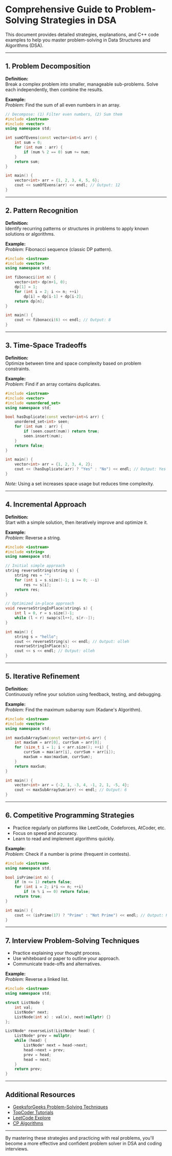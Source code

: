 # Comprehensive Guide to Problem-Solving Strategies in DSA

This document provides detailed strategies, explanations, and C++ code examples to help you master problem-solving in Data Structures and Algorithms (DSA).

---

## 1. Problem Decomposition

**Definition:**  
Break a complex problem into smaller, manageable sub-problems. Solve each independently, then combine the results.

**Example:**  
*Problem:* Find the sum of all even numbers in an array.

```cpp
// Decompose: (1) Filter even numbers, (2) Sum them
#include <iostream>
#include <vector>
using namespace std;

int sumOfEvens(const vector<int>& arr) {
    int sum = 0;
    for (int num : arr) {
        if (num % 2 == 0) sum += num;
    }
    return sum;
}

int main() {
    vector<int> arr = {1, 2, 3, 4, 5, 6};
    cout << sumOfEvens(arr) << endl; // Output: 12
}
```

---

## 2. Pattern Recognition

**Definition:**  
Identify recurring patterns or structures in problems to apply known solutions or algorithms.

**Example:**  
*Problem:* Fibonacci sequence (classic DP pattern).

```cpp
#include <iostream>
#include <vector>
using namespace std;

int fibonacci(int n) {
    vector<int> dp(n+1, 0);
    dp[1] = 1;
    for (int i = 2; i <= n; ++i)
        dp[i] = dp[i-1] + dp[i-2];
    return dp[n];
}

int main() {
    cout << fibonacci(6) << endl; // Output: 8
}
```

---

## 3. Time-Space Tradeoffs

**Definition:**  
Optimize between time and space complexity based on problem constraints.

**Example:**  
*Problem:* Find if an array contains duplicates.

```cpp
#include <iostream>
#include <vector>
#include <unordered_set>
using namespace std;

bool hasDuplicate(const vector<int>& arr) {
    unordered_set<int> seen;
    for (int num : arr) {
        if (seen.count(num)) return true;
        seen.insert(num);
    }
    return false;
}

int main() {
    vector<int> arr = {1, 2, 3, 4, 2};
    cout << (hasDuplicate(arr) ? "Yes" : "No") << endl; // Output: Yes
}
```
*Note:* Using a set increases space usage but reduces time complexity.

---

## 4. Incremental Approach

**Definition:**  
Start with a simple solution, then iteratively improve and optimize it.

**Example:**  
*Problem:* Reverse a string.

```cpp
#include <iostream>
#include <string>
using namespace std;

// Initial simple approach
string reverseString(string s) {
    string res = "";
    for (int i = s.size()-1; i >= 0; --i)
        res += s[i];
    return res;
}

// Optimized in-place approach
void reverseStringInPlace(string& s) {
    int l = 0, r = s.size()-1;
    while (l < r) swap(s[l++], s[r--]);
}

int main() {
    string s = "hello";
    cout << reverseString(s) << endl; // Output: olleh
    reverseStringInPlace(s);
    cout << s << endl; // Output: olleh
}
```

---

## 5. Iterative Refinement

**Definition:**  
Continuously refine your solution using feedback, testing, and debugging.

**Example:**  
*Problem:* Find the maximum subarray sum (Kadane's Algorithm).

```cpp
#include <iostream>
#include <vector>
using namespace std;

int maxSubArraySum(const vector<int>& arr) {
    int maxSum = arr[0], currSum = arr[0];
    for (size_t i = 1; i < arr.size(); ++i) {
        currSum = max(arr[i], currSum + arr[i]);
        maxSum = max(maxSum, currSum);
    }
    return maxSum;
}

int main() {
    vector<int> arr = {-2, 1, -3, 4, -1, 2, 1, -5, 4};
    cout << maxSubArraySum(arr) << endl; // Output: 6
}
```

---

## 6. Competitive Programming Strategies

- Practice regularly on platforms like LeetCode, Codeforces, AtCoder, etc.
- Focus on speed and accuracy.
- Learn to read and implement algorithms quickly.

**Example:**  
*Problem:* Check if a number is prime (frequent in contests).

```cpp
#include <iostream>
using namespace std;

bool isPrime(int n) {
    if (n <= 1) return false;
    for (int i = 2; i*i <= n; ++i)
        if (n % i == 0) return false;
    return true;
}

int main() {
    cout << (isPrime(17) ? "Prime" : "Not Prime") << endl; // Output: Prime
}
```

---

## 7. Interview Problem-Solving Techniques

- Practice explaining your thought process.
- Use whiteboard or paper to outline your approach.
- Communicate trade-offs and alternatives.

**Example:**  
*Problem:* Reverse a linked list.

```cpp
#include <iostream>
using namespace std;

struct ListNode {
    int val;
    ListNode* next;
    ListNode(int x) : val(x), next(nullptr) {}
};

ListNode* reverseList(ListNode* head) {
    ListNode* prev = nullptr;
    while (head) {
        ListNode* next = head->next;
        head->next = prev;
        prev = head;
        head = next;
    }
    return prev;
}
```

---

## Additional Resources

- [GeeksforGeeks Problem-Solving Techniques](https://www.geeksforgeeks.org/fundamentals-of-algorithms/)
- [TopCoder Tutorials](https://www.topcoder.com/community/competitive-programming/tutorials/)
- [LeetCode Explore](https://leetcode.com/explore/)
- [CP Algorithms](https://cp-algorithms.com/)

---

By mastering these strategies and practicing with real problems, you'll become a more effective and confident problem solver in DSA and coding interviews.